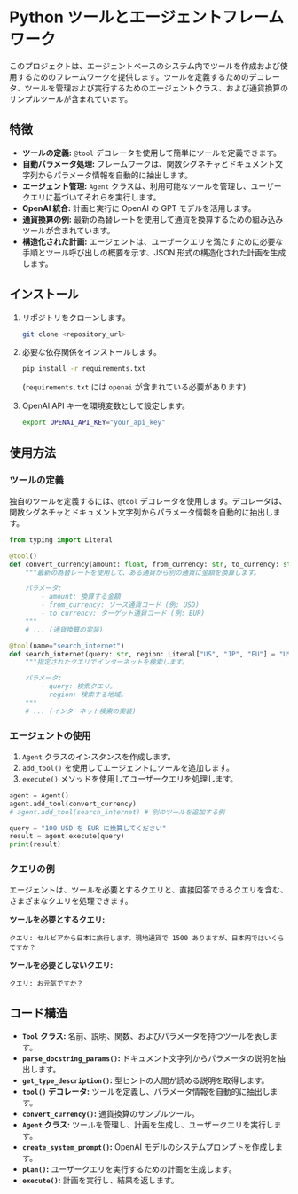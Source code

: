 
# Python ツールとエージェントフレームワーク

このプロジェクトは、エージェントベースのシステム内でツールを作成および使用するためのフレームワークを提供します。ツールを定義するためのデコレータ、ツールを管理および実行するためのエージェントクラス、および通貨換算のサンプルツールが含まれています。

## 特徴

-   **ツールの定義:** `@tool` デコレータを使用して簡単にツールを定義できます。
-   **自動パラメータ処理:** フレームワークは、関数シグネチャとドキュメント文字列からパラメータ情報を自動的に抽出します。
-   **エージェント管理:** `Agent` クラスは、利用可能なツールを管理し、ユーザークエリに基づいてそれらを実行します。
-   **OpenAI 統合:** 計画と実行に OpenAI の GPT モデルを活用します。
-   **通貨換算の例:** 最新の為替レートを使用して通貨を換算するための組み込みツールが含まれています。
-   **構造化された計画:** エージェントは、ユーザークエリを満たすために必要な手順とツール呼び出しの概要を示す、JSON 形式の構造化された計画を生成します。

## インストール

1. リポジトリをクローンします。

    ```bash
    git clone <repository_url>
    ```

2. 必要な依存関係をインストールします。

    ```bash
    pip install -r requirements.txt
    ```
    (`requirements.txt` には `openai` が含まれている必要があります)

3. OpenAI API キーを環境変数として設定します。

    ```bash
    export OPENAI_API_KEY="your_api_key"
    ```

## 使用方法

### ツールの定義

独自のツールを定義するには、`@tool` デコレータを使用します。デコレータは、関数シグネチャとドキュメント文字列からパラメータ情報を自動的に抽出します。

```python
from typing import Literal

@tool()
def convert_currency(amount: float, from_currency: str, to_currency: str) -> str:
    """最新の為替レートを使用して、ある通貨から別の通貨に金額を換算します。

    パラメータ:
        - amount: 換算する金額
        - from_currency: ソース通貨コード (例: USD)
        - to_currency: ターゲット通貨コード (例: EUR)
    """
    # ... (通貨換算の実装)

@tool(name="search_internet")
def search_internet(query: str, region: Literal["US", "JP", "EU"] = "US") -> str:
    """指定されたクエリでインターネットを検索します。

    パラメータ:
        - query: 検索クエリ。
        - region: 検索する地域。
    """
    # ... (インターネット検索の実装)
```

### エージェントの使用

1. `Agent` クラスのインスタンスを作成します。
2. `add_tool()` を使用してエージェントにツールを追加します。
3. `execute()` メソッドを使用してユーザークエリを処理します。

```python
agent = Agent()
agent.add_tool(convert_currency)
# agent.add_tool(search_internet) # 別のツールを追加する例

query = "100 USD を EUR に換算してください"
result = agent.execute(query)
print(result)
```

### クエリの例

エージェントは、ツールを必要とするクエリと、直接回答できるクエリを含む、さまざまなクエリを処理できます。

**ツールを必要とするクエリ:**

```
クエリ: セルビアから日本に旅行します。現地通貨で 1500 ありますが、日本円ではいくらですか？
```

**ツールを必要としないクエリ:**

```
クエリ: お元気ですか？
```

## コード構造

-   **`Tool` クラス:** 名前、説明、関数、およびパラメータを持つツールを表します。
-   **`parse_docstring_params()`:** ドキュメント文字列からパラメータの説明を抽出します。
-   **`get_type_description()`:** 型ヒントの人間が読める説明を取得します。
-   **`tool()` デコレータ:** ツールを定義し、パラメータ情報を自動的に抽出します。
-   **`convert_currency()`:** 通貨換算のサンプルツール。
-   **`Agent` クラス:** ツールを管理し、計画を生成し、ユーザークエリを実行します。
-   **`create_system_prompt()`:** OpenAI モデルのシステムプロンプトを作成します。
-   **`plan()`:** ユーザークエリを実行するための計画を生成します。
-   **`execute()`:** 計画を実行し、結果を返します。
